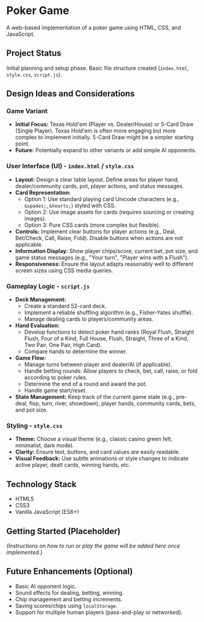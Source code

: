 # Poker Game

A web-based implementation of a poker game using HTML, CSS, and JavaScript.

## Project Status

Initial planning and setup phase. Basic file structure created (`index.html`, `style.css`, `script.js`).

## Design Ideas and Considerations

### Game Variant

*   **Initial Focus:** Texas Hold'em (Player vs. Dealer/House) or 5-Card Draw (Single Player). Texas Hold'em is often more engaging but more complex to implement initially. 5-Card Draw might be a simpler starting point.
*   **Future:** Potentially expand to other variants or add simple AI opponents.

### User Interface (UI) - `index.html` / `style.css`

*   **Layout:** Design a clear table layout. Define areas for player hand, dealer/community cards, pot, player actions, and status messages.
*   **Card Representation:**
    *   Option 1: Use standard playing card Unicode characters (e.g., `&spades;`, `&hearts;`) styled with CSS.
    *   Option 2: Use image assets for cards (requires sourcing or creating images).
    *   Option 3: Pure CSS cards (more complex but flexible).
*   **Controls:** Implement clear buttons for player actions (e.g., Deal, Bet/Check, Call, Raise, Fold). Disable buttons when actions are not applicable.
*   **Information Display:** Show player chips/score, current bet, pot size, and game status messages (e.g., "Your turn", "Player wins with a Flush").
*   **Responsiveness:** Ensure the layout adapts reasonably well to different screen sizes using CSS media queries.

### Gameplay Logic - `script.js`

*   **Deck Management:**
    *   Create a standard 52-card deck.
    *   Implement a reliable shuffling algorithm (e.g., Fisher-Yates shuffle).
    *   Manage dealing cards to players/community areas.
*   **Hand Evaluation:**
    *   Develop functions to detect poker hand ranks (Royal Flush, Straight Flush, Four of a Kind, Full House, Flush, Straight, Three of a Kind, Two Pair, One Pair, High Card).
    *   Compare hands to determine the winner.
*   **Game Flow:**
    *   Manage turns between player and dealer/AI (if applicable).
    *   Handle betting rounds: Allow players to check, bet, call, raise, or fold according to poker rules.
    *   Determine the end of a round and award the pot.
    *   Handle game start/reset.
*   **State Management:** Keep track of the current game state (e.g., pre-deal, flop, turn, river, showdown), player hands, community cards, bets, and pot size.

### Styling - `style.css`

*   **Theme:** Choose a visual theme (e.g., classic casino green felt, minimalist, dark mode).
*   **Clarity:** Ensure text, buttons, and card values are easily readable.
*   **Visual Feedback:** Use subtle animations or style changes to indicate active player, dealt cards, winning hands, etc.

## Technology Stack

*   HTML5
*   CSS3
*   Vanilla JavaScript (ES6+)

## Getting Started (Placeholder)

*(Instructions on how to run or play the game will be added here once implemented.)*

## Future Enhancements (Optional)

*   Basic AI opponent logic.
*   Sound effects for dealing, betting, winning.
*   Chip management and betting increments.
*   Saving scores/chips using `localStorage`.
*   Support for multiple human players (pass-and-play or networked).